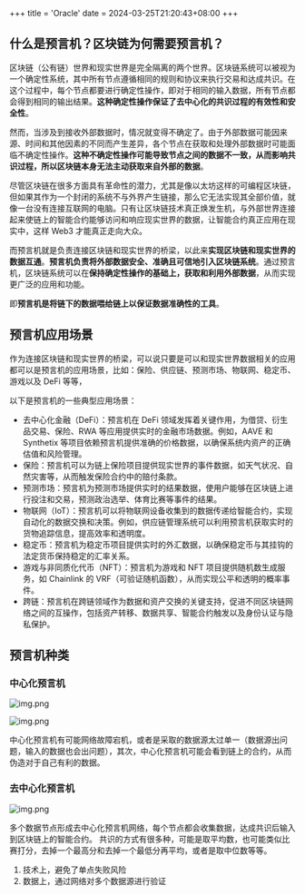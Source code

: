 +++
title = 'Oracle'
date = 2024-03-25T21:20:43+08:00
+++

## 什么是预言机？区块链为何需要预言机？
区块链（公有链）世界和现实世界是完全隔离的两个世界。区块链系统可以被视为一个确定性系统，其中所有节点遵循相同的规则和协议来执行交易和达成共识。在这个过程中，每个节点都要进行确定性操作，即对于相同的输入数据，所有节点都会得到相同的输出结果。**这种确定性操作保证了去中心化的共识过程的有效性和安全性**。

然而，当涉及到接收外部数据时，情况就变得不确定了。由于外部数据可能因来源、时间和其他因素的不同而产生差异，各个节点在获取和处理外部数据时可能面临不确定性操作。**这种不确定性操作可能导致节点之间的数据不一致，从而影响共识过程，所以区块链本身无法主动获取来自外部的数据**。

尽管区块链在很多方面具有革命性的潜力，尤其是像以太坊这样的可编程区块链，但如果其作为一个封闭的系统不与外界产生链接，那么它无法实现其全部价值，就像一台没有连接互联网的电脑。只有让区块链技术真正焕发生机，与外部世界连接起来使链上的智能合约能够访问和响应现实世界的数据，让智能合约真正应用在现实中，这样 Web3 才能真正走向大众。

而预言机就是负责连接区块链和现实世界的桥梁，以此来**实现区块链和现实世界的数据互通**。**预言机负责将外部数据安全、准确且可信地引入区块链系统**。通过预言机，区块链系统可以在**保持确定性操作的基础上，获取和利用外部数据**，从而实现更广泛的应用和功能。

即**预言机是将链下的数据喂给链上以保证数据准确性的工具**。

## 预言机应用场景
作为连接区块链和现实世界的桥梁，可以说只要是可以和现实世界数据相关的应用都可以是预言机的应用场景，比如：保险、供应链、预测市场、物联网、稳定币、游戏以及 DeFi 等等，

以下是预言机的一些典型应用场景：
+ 去中心化金融（DeFi）：预言机在 DeFi 领域发挥着关键作用，为借贷、衍生品交易、保险、RWA 等应用提供实时的金融市场数据。例如，AAVE 和 Synthetix 等项目依赖预言机提供准确的价格数据，以确保系统内资产的正确估值和风险管理。 
+ 保险：预言机可以为链上保险项目提供现实世界的事件数据，如天气状况、自然灾害等，从而触发保险合约中的赔付条款。 
+ 预测市场：预言机为预测市场提供实时的结果数据，使用户能够在区块链上进行投注和交易，预测政治选举、体育比赛等事件的结果。 
+ 物联网（IoT）：预言机可以将物联网设备收集到的数据传递给智能合约，实现自动化的数据交换和决策。例如，供应链管理系统可以利用预言机获取实时的货物追踪信息，提高效率和透明度。 
+ 稳定币：预言机为稳定币项目提供实时的外汇数据，以确保稳定币与其挂钩的法定货币保持稳定的汇率关系。 
+ 游戏与非同质化代币（NFT）：预言机为游戏和 NFT 项目提供随机数生成服务，如 Chainlink 的 VRF（可验证随机函数），从而实现公平和透明的概率事件。 
+ 跨链：预言机在跨链领域作为数据和资产交换的关键支持，促进不同区块链网络之间的互操作，包括资产转移、数据共享、智能合约触发以及身份认证与隐私保护。

## 预言机种类
### 中心化预言机

![img.png](/images/blockchain/web3/oracle-1.png)

![img.png](/images/blockchain/web3/oracle-2.png)

中心化预言机有可能网络故障宕机，或者是采取的数据源太过单一（数据源出问题，输入的数据也会出问题），其次，中心化预言机可能会看到链上的合约，从而伪造对于自己有利的数据。

### 去中心化预言机

![img.png](/images/blockchain/web3/oracle-3.png)

多个数据节点形成去中心化预言机网络，每个节点都会收集数据，达成共识后输入到区块链上的智能合约。
共识的方式有很多种，可能是取平均数，也可能类似比赛打分，去掉一个最高分和去掉一个最低分再平均，或者是取中位数等等。
1. 技术上，避免了单点失败风险
2. 数据上，通过网络对多个数据源进行验证
